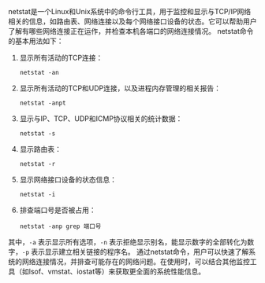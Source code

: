  netstat是一个Linux和Unix系统中的命令行工具，用于监控和显示与TCP/IP网络相关的信息，如路由表、网络连接以及每个网络接口设备的状态。它可以帮助用户了解有哪些网络连接正在运作，并检查本机各端口的网络连接情况。
netstat命令的基本用法如下：
1. 显示所有活动的TCP连接：
   ```
   netstat -an
   ```
2. 显示所有活动的TCP和UDP连接，以及进程内存管理的相关报告：
   ```
   netstat -anpt
   ```
3. 显示与IP、TCP、UDP和ICMP协议相关的统计数据：
   ```
   netstat -s
   ```
4. 显示路由表：
   ```
   netstat -r
   ```
5. 显示网络接口设备的状态信息：
   ```
   netstat -i
   ```
6. 排查端口号是否被占用：
   ```
   netstat -anp grep 端口号
   ```
其中，`-a` 表示显示所有选项，`-n` 表示拒绝显示别名，能显示数字的全部转化为数字，`-p` 表示显示建立相关链接的程序名。
通过netstat命令，用户可以快速了解系统的网络连接情况，并排查可能存在的网络问题。在使用时，可以结合其他监控工具（如lsof、vmstat、iostat等）来获取更全面的系统性能信息。